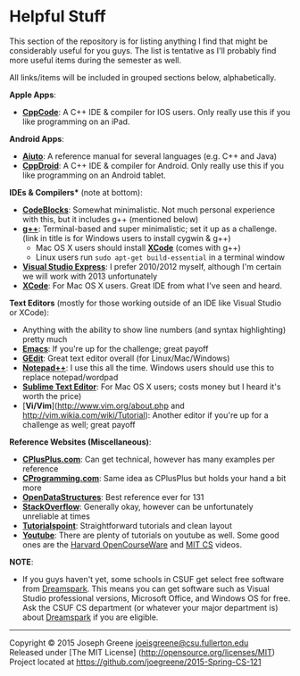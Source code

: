 Helpful Stuff
=============

This section of the repository is for listing anything I find that might be considerably useful for you guys. The list is 
tentative as I'll probably find more useful items during the semester as well.

All links/items will be included in grouped sections below, alphabetically.

__Apple Apps__:
- [__CppCode__](https://itunes.apple.com/us/app/cppcode-offline-c-c++-ide/id936694712?mt=8): A C++ IDE & compiler for IOS users. Only really use this if you like programming on an iPad.

__Android Apps__:
- [__Aiuto__](https://play.google.com/store/apps/details?id=in.nishitp.aiuto&hl=en): A reference manual for several languages (e.g. C++ and Java)
- [__CppDroid__](https://play.google.com/store/apps/details?id=name.antonsmirnov.android.cppdroid&hl=en): A C++ IDE & compiler for Android. Only really use this if you like programming on an Android tablet.

__IDEs & Compilers*__ (note at bottom):
- [__CodeBlocks__](http://www.codeblocks.org/): Somewhat minimalistic. Not much personal experience with this, but it includes g++ (mentioned below)
- [__g++__](http://www.horstmann.com/bigcpp/help/gnuwindows/): Terminal-based and super minimalistic; set it up as a challenge. (link in title is for Windows users to install cygwin & g++)
  - Mac OS X users should install [__XCode__](https://developer.apple.com/xcode/) (comes with g++)
  - Linux users run `sudo apt-get build-essential` in a terminal window
- [__Visual Studio Express__](https://www.visualstudio.com/en-us/products/visual-studio-express-vs.aspx): I prefer 2010/2012 myself, although I'm certain we will work with 2013 unfortunately
- [__XCode__](https://developer.apple.com/xcode/): For Mac OS X users. Great IDE from what I've seen and heard.

__Text Editors__ (mostly for those working outside of an IDE like Visual Studio or XCode):
- Anything with the ability to show line numbers (and syntax highlighting) pretty much
- [__Emacs__](http://www.gnu.org/software/emacs/tour/): If you're up for the challenge; great payoff
- [__GEdit__](https://wiki.gnome.org/Apps/Gedit): Great text editor overall (for Linux/Mac/Windows)
- [__Notepad++__](https://notepad-plus-plus.org/): I use this all the time. Windows users should use this to replace notepad/wordpad
- [__Sublime Text Editor__](http://www.sublimetext.com/): For Mac OS X users; costs money but I heard it's worth the price)
- [__Vi/Vim__](http://www.vim.org/about.php and http://vim.wikia.com/wiki/Tutorial): Another editor if you're up for a challenge as well; great payoff

__Reference Websites (Miscellaneous)__:
- [__CPlusPlus.com__](http://www.cplusplus.com/): Can get technical, however has many examples per reference
- [__CProgramming.com__](http://www.cprogramming.com/tutorial/c++-tutorial.html): Same idea as CPlusPlus but holds your hand a bit more
- [__OpenDataStructures__](http://opendatastructures.org/): Best reference ever for 131 
- [__StackOverflow__](http://stackoverflow.com/): Generally okay, however can be unfortunately unreliable at times
- [__Tutorialspoint__](http://www.tutorialspoint.com/cplusplus/): Straightforward tutorials and clean layout
- [__Youtube__](https://www.youtube.com): There are plenty of tutorials on youtube as well. Some good ones are the [Harvard OpenCourseWare](https://www.youtube.com/watch?v=z-OxzIC6pic) and [MIT CS](https://www.youtube.com/watch?v=k6U-i4gXkLM) videos.

__NOTE__: 
- If you guys haven't yet, some schools in CSUF get select free software from [Dreamspark](https://www.dreamspark.com/). This means you can get software such as Visual Studio professional versions, Microsoft Office, and Windows OS for free. Ask the CSUF CS department (or whatever your major department is) about [Dreamspark](https://www.dreamspark.com/) if you are eligible.

-------------------------------------------------------------------------------

Copyright &copy; 2015 Joseph Greene <joeisgreene@csu.fullerton.edu>  
Released under [The MIT License] (http://opensource.org/licenses/MIT)  
Project located at <https://github.com/joegreene/2015-Spring-CS-121>

